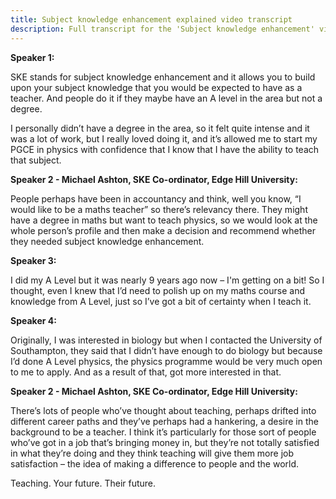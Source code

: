 ```yaml
---
title: Subject knowledge enhancement explained video transcript
description: Full transcript for the 'Subject knowledge enhancement' video.
---
```


**Speaker 1:** 

SKE stands for subject knowledge enhancement and it allows you to build upon your subject knowledge that you would be expected to have as a teacher. And people do it if they maybe have an A level in the area but not a degree. 

I personally didn’t have a degree in the area, so it felt quite intense and it was a lot of work, but I really loved doing it, and it’s allowed me to start my PGCE in physics with confidence that I know that I have the ability to teach that subject. 

**Speaker 2 - Michael Ashton, SKE Co-ordinator, Edge Hill University:** 

People perhaps have been in accountancy and think, well you know, “I would like to be a maths teacher” so there’s relevancy there. They might have a degree in maths but want to teach physics, so we would look at the whole person’s profile and then make a decision and recommend whether they needed subject knowledge enhancement. 

**Speaker 3:** 

I did my A Level but it was nearly 9 years ago now – I'm getting on a bit! So I thought, even I knew that I’d need to polish up on my maths course and knowledge from A Level, just so I’ve got a bit of certainty when I teach it. 

**Speaker 4:** 

Originally, I was interested in biology but when I contacted the University of Southampton, they said that I didn’t have enough to do biology but because I’d done A Level physics, the physics programme would be very much open to me to apply. And as a result of that, got more interested in that. 

**Speaker 2 - Michael Ashton, SKE Co-ordinator, Edge Hill University:** 

There’s lots of people who’ve thought about teaching, perhaps drifted into different career paths and they’ve perhaps had a hankering, a desire in the background to be a teacher. I think it’s particularly for those sort of people who’ve got in a job that’s bringing money in, but they’re not totally satisfied in what they’re doing and they think teaching will give them more job satisfaction – the idea of making a difference to people and the world. 

Teaching. Your future. Their future. 

 